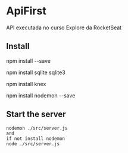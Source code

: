 # ApiFirst

API executada no curso Explore da RocketSeat

## Install

   npm install --save
   
   npm install sqlite sqlite3
   
   npm install knex
   
   npm install nodemon --save

## Start the server

    nodemon ./src/server.js
    and
    if not install nodemon
    node ./src/server.js

